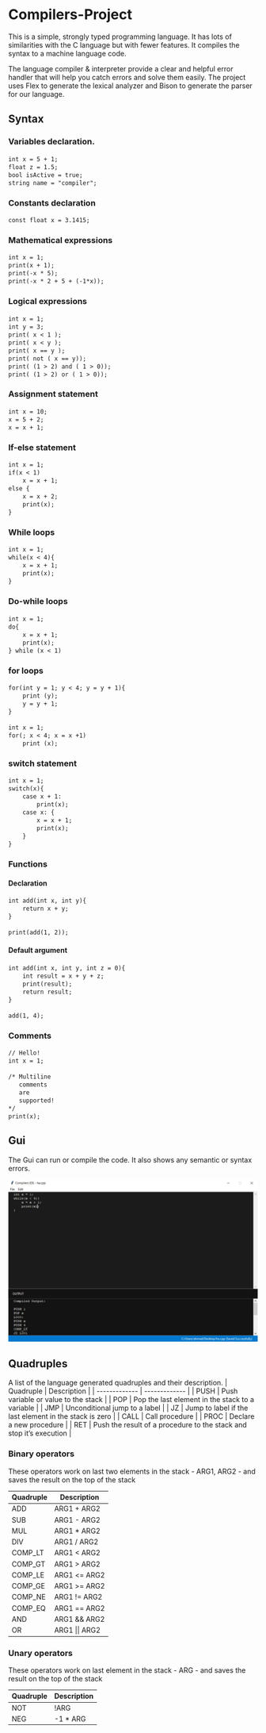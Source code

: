 # Compilers-Project

This is a simple, strongly typed programming language. It has lots of similarities with the C language but with fewer features. It compiles the syntax to a machine language code.

The language compiler & interpreter provide a clear and helpful error handler that will help you catch errors and solve them easily.
The project uses Flex to generate the lexical analyzer and Bison to generate the parser for our language.

## Syntax

### Variables declaration.

```
int x = 5 + 1;
float z = 1.5;
bool isActive = true;
string name = "compiler";
```

### Constants declaration

```
const float x = 3.1415;
```

### Mathematical expressions

```
int x = 1;
print(x + 1);
print(-x * 5);
print(-x * 2 + 5 + (-1*x));
```

### Logical expressions

```
int x = 1;
int y = 3;
print( x < 1 );
print( x < y );
print( x == y );
print( not ( x == y));
print( (1 > 2) and ( 1 > 0));
print( (1 > 2) or ( 1 > 0));
```

### Assignment statement

```
int x = 10;
x = 5 + 2;
x = x + 1;
```

### If-else statement

```
int x = 1;
if(x < 1)
    x = x + 1;
else {
    x = x + 2;
    print(x);
}
```

### While loops

```
int x = 1;
while(x < 4){
    x = x + 1;
    print(x);
}
```

### Do-while loops

```
int x = 1;
do{
    x = x + 1;
    print(x);
} while (x < 1)
```

### for loops

```
for(int y = 1; y < 4; y = y + 1){
    print (y);
    y = y + 1;
}

int x = 1;
for(; x < 4; x = x +1)
    print (x);
```

### switch statement

```
int x = 1;
switch(x){
    case x + 1:
        print(x);
    case x: {
        x = x + 1;
        print(x);
    }
}
```

### Functions

#### Declaration

```
int add(int x, int y){
    return x + y;
}

print(add(1, 2));
```

#### Default argument

```
int add(int x, int y, int z = 0){
    int result = x + y + z;
    print(result);
    return result;
}

add(1, 4);
```

### Comments

```
// Hello!
int x = 1;

/* Multiline
   comments
   are
   supported!
*/
print(x);
```

## Gui

The Gui can run or compile the code. It also shows any semantic or syntax errors.

![Gui screenshot](assets/gui.jpg)

## Quadruples

A list of the language generated quadruples and their description.
| Quadruple | Description |
| ------------- | ------------- |
| PUSH | Push variable or value to the stack |
| POP | Pop the last element in the stack to a variable |
| JMP | Unconditional jump to a label |
| JZ | Jump to label if the last element in the stack is zero |
| CALL | Call procedure |
| PROC | Declare a new procedure |
| RET | Push the result of a procedure to the stack and stop it’s execution |

### Binary operators

These operators work on last two elements in the stack - ARG1, ARG2 - and saves the result on the top of the stack

| Quadruple | Description    |
| --------- | -------------- |
| ADD       | ARG1 + ARG2    |
| SUB       | ARG1 - ARG2    |
| MUL       | ARG1 \* ARG2   |
| DIV       | ARG1 / ARG2    |
| COMP_LT   | ARG1 < ARG2    |
| COMP_GT   | ARG1 > ARG2    |
| COMP_LE   | ARG1 <= ARG2   |
| COMP_GE   | ARG1 >= ARG2   |
| COMP_NE   | ARG1 != ARG2   |
| COMP_EQ   | ARG1 == ARG2   |
| AND       | ARG1 && ARG2   |
| OR        | ARG1 \|\| ARG2 |

### Unary operators

These operators work on last element in the stack - ARG - and saves the result on the top of the stack

| Quadruple | Description |
| --------- | ----------- |
| NOT       | !ARG        |
| NEG       | -1 \* ARG   |
